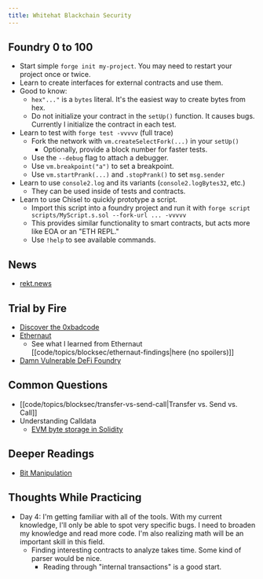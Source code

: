 ```yaml
---
title: Whitehat Blackchain Security
---
```


## Foundry 0 to 100

- Start simple `forge init my-project`. You may need to restart your project once or twice.
- Learn to create interfaces for external contracts and use them.
- Good to know:
    - `hex"..."` is a `bytes` literal. It's the easiest way to create bytes from hex.
    - Do not initialize your contract in the `setUp()` function. It causes bugs. Currently I initialize the contract in each test.
- Learn to test with `forge test -vvvvv` (full trace)
    - Fork the network with `vm.createSelectFork(...)` in your `setUp()`
        - Optionally, provide a block number for faster tests.
    - Use the `--debug` flag to attach a debugger.
    - Use `vm.breakpoint("a")` to set a breakpoint.
    - Use `vm.startPrank(...)` and `.stopPrank()` to set `msg.sender`
- Learn to use `console2.log` and its variants (`console2.logBytes32`, etc.)
    - They can be used inside of tests and contracts.
- Learn to use Chisel to quickly prototype a script.
    - Import this script into a foundry project and run it with `forge script scripts/MyScript.s.sol --fork-url ... -vvvvv`
    - This provides similar functionality to smart contracts, but acts more like EOA or an "ETH REPL."
    - Use `!help` to see available commands.

## News

- [rekt.news](https://rekt.news/)

## Trial by Fire

- [Discover the 0xbadcode](https://medium.com/immunefi/0xbadc0de-mev-bot-hack-analysis-30b9031ff0ba)
- [Ethernaut](https://ethernaut.openzeppelin.com/)
    - See what I learned from Ethernaut [[code/topics/blocksec/ethernaut-findings|here (no spoilers)]]
- [Damn Vulnerable DeFi Foundry](https://github.com/nicolasgarcia214/damn-vulnerable-defi-foundry)

## Common Questions

- [[code/topics/blocksec/transfer-vs-send-call|Transfer vs. Send vs. Call]]
- Understanding Calldata
    - [EVM byte storage in Solidity](https://noxx.substack.com/p/evm-deep-dives-the-path-to-shadowy-3ea)

## Deeper Readings

- [Bit Manipulation](https://hackmd.io/@fiveoutofnine/Skl9eRbX9)

## Thoughts While Practicing

- Day 4: I'm getting familiar with all of the tools. With my current knowledge, I'll only be able to spot very specific bugs. I need to broaden my knowledge and read more code. I'm also realizing math will be an important skill in this field.
    - Finding interesting contracts to analyze takes time. Some kind of parser would be nice.
        - Reading through "internal transactions" is a good start.